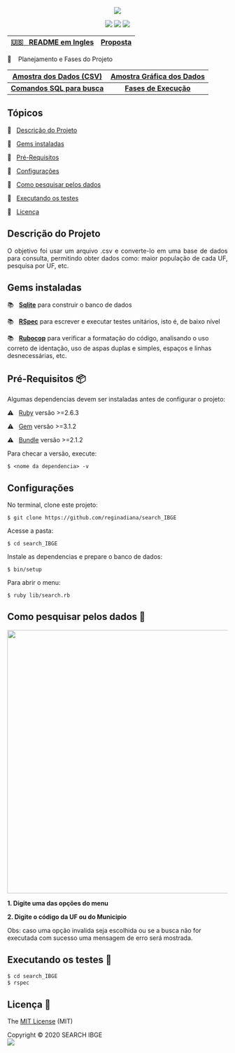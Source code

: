 <p align="center">
  <img src="https://user-images.githubusercontent.com/46378210/84443430-f7ce3b00-ac15-11ea-946b-9937fe8042ab.png">
</p>

<p align="center">
  <img src="https://img.shields.io/apm/l/vim-mode?color=green&label=license&logo=license&logoColor=green&style=for-the-badge"/>
  <img src="http://img.shields.io/static/v1?label=Ruby&message=2.6.3&color=red&style=for-the-badge&logo=ruby"/>
  <img src="http://img.shields.io/static/v1?label=STATUS&message=IN%20PROGRESSS&color=ORANGE&style=for-the-badge">
</p>

| [:us: &nbsp; README em Ingles](https://github.com/reginadiana/search_IBGE/blob/master/README-us.md) | [Proposta](https://github.com/reginadiana/search_IBGE/blob/master/desafio_-_treinadev.pdf) |
| :------: | :------: | 

:memo: &nbsp;&nbsp; Planejamento e Fases do Projeto

| [Amostra dos Dados (CSV)](https://github.com/reginadiana/search_IBGE/wiki/Amostra-dos-Dados-CSV) |  [Amostra Gráfica dos Dados](https://github.com/reginadiana/search_IBGE/wiki/Amostra-Gr%C3%A1fica-dos-Dados) |
| :-----: | :-----: | 
| [**Comandos SQL para busca**](https://github.com/reginadiana/search_IBGE/wiki/Comandos-SQL-para-busca) | [**Fases de Execução**](https://github.com/reginadiana/search_IBGE/wiki/Fases-de-Execu%C3%A7%C3%A3o) |

## Tópicos

:small_orange_diamond: &nbsp; [Descrição do Projeto](#descrição-do-projeto)

:small_orange_diamond: &nbsp; [Gems instaladas](#gems-instaladas)

:small_orange_diamond: &nbsp; [Pré-Requisitos](#pré-requisitos-package) 

:small_orange_diamond: &nbsp; [Configurações](#configurações)

:small_orange_diamond: &nbsp; [Como pesquisar pelos dados](#como-pesquisar-pelos-dados-mag_right)

:small_orange_diamond: &nbsp; [Executando os testes](#executando-os-testes-memo) 

:small_orange_diamond: &nbsp; [Licença](#licença-trident)

## Descrição do Projeto

<p align="justify">
    O objetivo foi usar um arquivo .csv e converte-lo em uma base de dados para consulta, permitindo obter dados como: maior população de cada UF, pesquisa por UF, etc. 
</p>

## Gems instaladas

:books: &nbsp; [**Sqlite**](https://rubygems.org/gems/pg/versions/0.18.4?locale=pt-BR) para construir o banco de dados 

:books: &nbsp; [**RSpec**](https://github.com/rspec/rspec-rails) para escrever e executar testes unitários, isto é, de baixo nível 

:books: &nbsp; [**Rubocop**](https://github.com/rubocop-hq/rubocop) para verificar a formatação do código, analisando o uso correto de identação, uso de aspas duplas e simples, espaços e linhas desnecessárias, etc.

## Pré-Requisitos :package:

Algumas dependencias devem ser instaladas antes de configurar o projeto:

:warning: &nbsp; [Ruby](https://www.ruby-lang.org/pt/documentation/installation/) versão >=2.6.3

:warning: &nbsp; [Gem](https://rubygems.org/pages/download?locale=pt-BR) versão >=3.1.2

:warning: &nbsp; [Bundle](https://bundler.io/man/bundle-install.1.html) versão >=2.1.2

Para checar a versão, execute:
```
$ <nome da dependencia> -v
```
## Configurações

No terminal, clone este projeto:
```
$ git clone https://github.com/reginadiana/search_IBGE
```
Acesse a pasta:
```
$ cd search_IBGE
```
Instale as dependencias e prepare o banco de dados:
```
$ bin/setup
```
Para abrir o menu:
```
$ ruby lib/search.rb
```

## Como pesquisar pelos dados :mag_right:

<p align="center">
  <img src="https://user-images.githubusercontent.com/46378210/85049538-2b0b4f80-b16b-11ea-9597-f234f8461642.jpg" width="600"/>
</p>

**1. Digite uma das opções do menu**

**2. Digite o código da UF ou do Municipio**

Obs: caso uma opção invalida seja escolhida ou se a busca não for executada com sucesso uma mensagem de erro será mostrada.

## Executando os testes :memo:

```ruby
$ cd search_IBGE
$ rspec 
```

## Licença :trident:

The [MIT License](https://github.com/reginadiana/search_IBGE/blob/master/LICENSE) (MIT)

Copyright :copyright: 2020 SEARCH IBGE
<br/>
<img src="https://badges.frapsoft.com/os/v1/open-source.svg?v=102"/>

